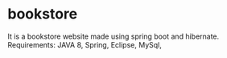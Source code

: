 # bookstore
It is a bookstore website made using spring boot and hibernate.
Requirements:
  JAVA 8,
  Spring, 
  Eclipse,
  MySql,
  
